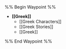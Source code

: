 %% Begin Waypoint %%
- **[[Greek]]**
	- [[Greek Characters]]
	- [[Greek Stories]]
	- [[Greek]]

%% End Waypoint %%